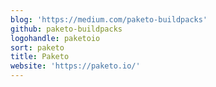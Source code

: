 ```yaml
---
blog: 'https://medium.com/paketo-buildpacks'
github: paketo-buildpacks
logohandle: paketoio
sort: paketo
title: Paketo
website: 'https://paketo.io/'
---
```

